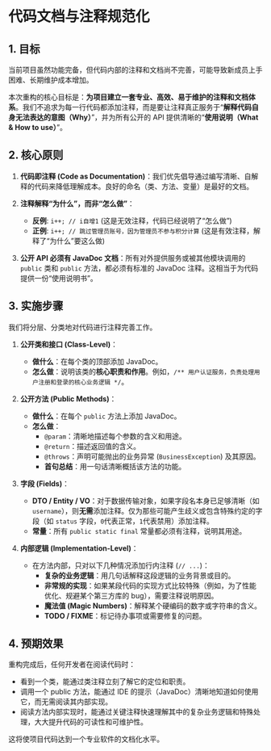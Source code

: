 # 代码文档与注释规范化

## 1. 目标

当前项目虽然功能完备，但代码内部的注释和文档尚不完善，可能导致新成员上手困难、长期维护成本增加。

本次重构的核心目标是：**为项目建立一套专业、高效、易于维护的注释和文档体系**。我们不追求为每一行代码都添加注释，而是要让注释真正服务于“**解释代码自身无法表达的意图（Why）**”，并为所有公开的 API 提供清晰的“**使用说明（What & How to use）**”。

## 2. 核心原则

1.  **代码即注释 (Code as Documentation)**：我们优先倡导通过编写清晰、自解释的代码来降低理解成本。良好的命名（类、方法、变量）是最好的文档。

2.  **注释解释“为什么”，而非“怎么做”**：
    -   **反例**: `i++; // i自增1` (这是无效注释，代码已经说明了“怎么做”)
    -   **正例**: `i++; // 跳过管理员账号，因为管理员不参与积分计算` (这是有效注释，解释了“为什么”要这么做)

3.  **公开 API 必须有 JavaDoc 文档**：所有对外提供服务或被其他模块调用的 `public` 类和 `public` 方法，都必须有标准的 JavaDoc 注释。这相当于为代码提供一份“使用说明书”。

## 3. 实施步骤

我们将分层、分类地对代码进行注释完善工作。

1.  **公开类和接口 (Class-Level)**：
    -   **做什么**：在每个类的顶部添加 JavaDoc。
    -   **怎么做**：说明该类的**核心职责和作用**。例如，`/** 用户认证服务，负责处理用户注册和登录的核心业务逻辑 */`。

2.  **公开方法 (Public Methods)**：
    -   **做什么**：在每个 `public` 方法上添加 JavaDoc。
    -   **怎么做**：
        -   `@param`：清晰地描述每个参数的含义和用途。
        -   `@return`：描述返回值的含义。
        -   `@throws`：声明可能抛出的业务异常 (`BusinessException`) 及其原因。
        -   **首句总结**：用一句话清晰概括该方法的功能。

3.  **字段 (Fields)**：
    -   **DTO / Entity / VO**：对于数据传输对象，如果字段名本身已足够清晰（如 `username`），则**无需**添加注释。仅为那些可能产生歧义或包含特殊约定的字段（如 `status` 字段，`0`代表正常，`1`代表禁用）添加注释。
    -   **常量**：所有 `public static final` 常量都必须有注释，说明其用途。

4.  **内部逻辑 (Implementation-Level)**：
    -   在方法内部，只对以下几种情况添加行内注释 (`// ...`)：
        -   **复杂的业务逻辑**：用几句话解释这段逻辑的业务背景或目的。
        -   **非常规的实现**：如果某段代码的实现方式比较特殊（例如，为了性能优化、规避某个第三方库的 bug），需要注释说明原因。
        -   **魔法值 (Magic Numbers)**：解释某个硬编码的数字或字符串的含义。
        -   **TODO / FIXME**：标记待办事项或需要修复的问题。

## 4. 预期效果

重构完成后，任何开发者在阅读代码时：
-   看到一个类，能通过类注释立刻了解它的定位和职责。
-   调用一个 public 方法，能通过 IDE 的提示（JavaDoc）清晰地知道如何使用它，而无需阅读其内部实现。
-   阅读方法内部实现时，能通过关键注释快速理解其中的复杂业务逻辑和特殊处理，大大提升代码的可读性和可维护性。

这将使项目代码达到一个专业软件的文档化水平。